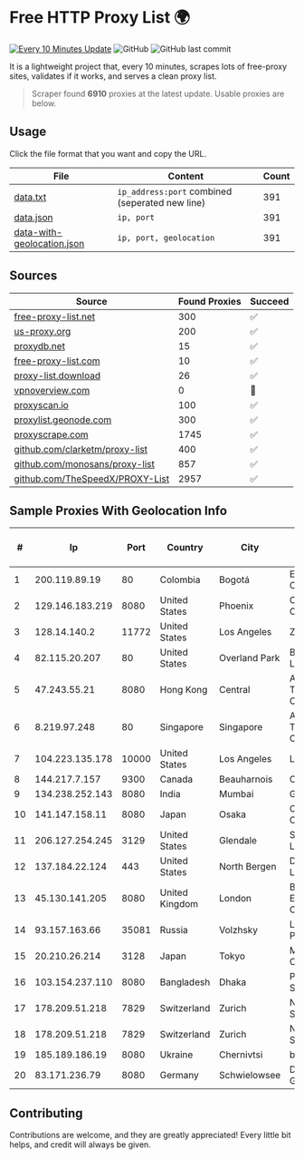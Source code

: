 
# Free HTTP Proxy List 🌍

[![Every 10 Minutes Update](https://github.com/mertguvencli/http-proxy-list/actions/workflows/main.yml/badge.svg?branch=main)](https://github.com/mertguvencli/http-proxy-list/actions/workflows/main.yml)
![GitHub](https://img.shields.io/github/license/mertguvencli/http-proxy-list)
![GitHub last commit](https://img.shields.io/github/last-commit/mertguvencli/http-proxy-list)

It is a lightweight project that, every 10 minutes, scrapes lots of free-proxy sites, validates if it works, and serves a clean proxy list.


> Scraper found **6910** proxies at the latest update. Usable proxies are below.

## Usage

Click the file format that you want and copy the URL.


|File|Content|Count|
|----|-------|-----|
|[data.txt](https://raw.githubusercontent.com/mertguvencli/http-proxy-list/main/proxy-list/data.txt)|`ip_address:port` combined (seperated new line)|391|
|[data.json](https://raw.githubusercontent.com/mertguvencli/http-proxy-list/main/proxy-list/data.json)|`ip, port`|391|
|[data-with-geolocation.json](https://raw.githubusercontent.com/mertguvencli/http-proxy-list/main/proxy-list/data-with-geolocation.json)|`ip, port, geolocation`|391|

## Sources

|Source|Found Proxies|Succeed|
|------|-------------|-------|
|[free-proxy-list.net](https://free-proxy-list.net)|300|✅|
|[us-proxy.org](https://www.us-proxy.org)|200|✅|
|[proxydb.net](http://proxydb.net)|15|✅|
|[free-proxy-list.com](https://free-proxy-list.com/?page=&port=&type%5B%5D=http&type%5B%5D=https&up_time=0&search=Search)|10|✅|
|[proxy-list.download](https://www.proxy-list.download/HTTP)|26|✅|
|[vpnoverview.com](https://vpnoverview.com/privacy/anonymous-browsing/free-proxy-servers)|0|🚫|
|[proxyscan.io](https://www.proxyscan.io)|100|✅|
|[proxylist.geonode.com](https://proxylist.geonode.com/api/proxy-list?limit=300&page=1&sort_by=lastChecked&sort_type=desc&protocols=http,https)|300|✅|
|[proxyscrape.com](https://api.proxyscrape.com/v2/?request=displayproxies&protocol=http&timeout=10000&country=all&ssl=all&anonymity=all)|1745|✅|
|[github.com/clarketm/proxy-list](https://raw.githubusercontent.com/clarketm/proxy-list/master/proxy-list-raw.txt)|400|✅|
|[github.com/monosans/proxy-list](https://raw.githubusercontent.com/monosans/proxy-list/main/proxies/http.txt)|857|✅|
|[github.com/TheSpeedX/PROXY-List](https://raw.githubusercontent.com/TheSpeedX/PROXY-List/master/http.txt)|2957|✅|


## Sample Proxies With Geolocation Info

|#|Ip|Port|Country|City|Internet Service Provider|
|-|--|----|-------|----|-------------------------|
|1|200.119.89.19|80|Colombia|Bogotá|ETB - Colombia|
|2|129.146.183.219|8080|United States|Phoenix|Oracle Corporation|
|3|128.14.140.2|11772|United States|Los Angeles|Zenlayer Inc|
|4|82.115.20.207|80|United States|Overland Park|BitCommand LLC|
|5|47.243.55.21|8080|Hong Kong|Central|Alibaba (US) Technology Co., Ltd.|
|6|8.219.97.248|80|Singapore|Singapore|Alibaba (US) Technology Co., Ltd.|
|7|104.223.135.178|10000|United States|Los Angeles|LayerHost|
|8|144.217.7.157|9300|Canada|Beauharnois|OVH SAS|
|9|134.238.252.143|8080|India|Mumbai|Google LLC|
|10|141.147.158.11|8080|Japan|Osaka|Oracle Corporation|
|11|206.127.254.245|3129|United States|Glendale|Spartan Host Ltd|
|12|137.184.22.124|443|United States|North Bergen|DigitalOcean, LLC|
|13|45.130.141.205|8080|United Kingdom|London|Bangmod Enterprise Co., Ltd.|
|14|93.157.163.66|35081|Russia|Volzhsky|LLC POWERNET|
|15|20.210.26.214|3128|Japan|Tokyo|Microsoft Corporation|
|16|103.154.237.110|8080|Bangladesh|Dhaka|Payswiff Solutions Ltd|
|17|178.209.51.218|7829|Switzerland|Zurich|Nine Internet Solutions AG|
|18|178.209.51.218|7829|Switzerland|Zurich|Nine Internet Solutions AG|
|19|185.189.186.19|8080|Ukraine|Chernivtsi|buknet|
|20|83.171.236.79|8080|Germany|Schwielowsee|Droptop GmbH|



## Contributing

Contributions are welcome, and they are greatly appreciated! Every
little bit helps, and credit will always be given.

